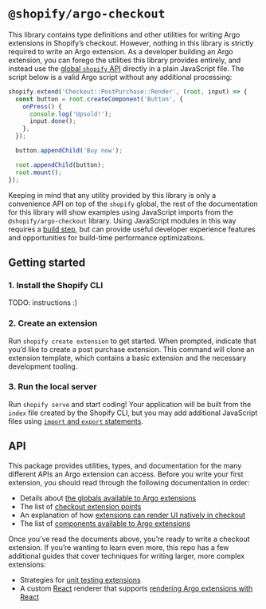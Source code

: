 # `@shopify/argo-checkout`

This library contains type definitions and other utilities for writing Argo extensions in Shopify’s checkout. However, nothing in this library is strictly required to write an Argo extension. As a developer building an Argo extension, you can forego the utilities this library provides entirely, and instead use the [global `shopify` API](documentation/globals.md) directly in a plain JavaScript file. The script below is a valid Argo script without any additional processing:

```js
shopify.extend('Checkout::PostPurchase::Render', (root, input) => {
  const button = root.createComponent('Button', {
    onPress() {
      console.log('Upsold!');
      input.done();
    },
  });

  button.appendChild('Buy now');

  root.appendChild(button);
  root.mount();
});
```

Keeping in mind that any utility provided by this library is only a convenience API on top of the `shopify` global, the rest of the documentation for this library will show examples using JavaScript imports from the `@shopify/argo-checkout` library. Using JavaScript modules in this way requires a [build step](../packages/argo-run), but can provide useful developer experience features and opportunities for build-time performance optimizations.

## Getting started

### 1. Install the Shopify CLI

TODO: instructions :)

### 2. Create an extension

Run `shopify create extension` to get started. When prompted, indicate that you’d like to create a post purchase extension. This command will clone an extension template, which contains a basic extension and the necessary development tooling.

### 3. Run the local server

Run `shopify serve` and start coding! Your application will be built from the `index` file created by the Shopify CLI, but you may add additional JavaScript files using [`import` and `export` statements](https://developer.mozilla.org/en-US/docs/Web/JavaScript/Reference/Statements/import).

## API

This package provides utilities, types, and documentation for the many different APIs an Argo extension can access. Before you write your first extension, you should read through the following documentation in order:

- Details about [the globals available to Argo extensions](documentation/globals.md)
- The list of [checkout extension points](documentation/extension-points.md)
- An explanation of how [extensions can render UI natively in checkout](documentation/rendering.md)
- The list of [components available to Argo extensions](documentation/components.md)

Once you’ve read the documents above, you’re ready to write a checkout extension. If you’re wanting to learn even more, this repo has a few additional guides that cover techniques for writing larger, more complex extensions:

- Strategies for [unit testing extensions](documentation/testing.md)
- A custom [React](https://reactjs.org) renderer that supports [rendering Argo extensions with React](documentation/react.md)
